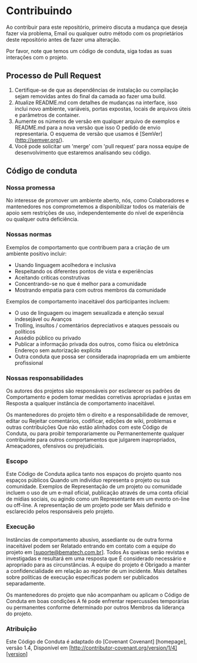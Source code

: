 # Contribuindo

Ao contribuir para este repositório, primeiro discuta a mudança que deseja fazer via problema,
Email ou qualquer outro método com os proprietários deste repositório antes de fazer uma alteração. 

Por favor, note que temos um código de conduta, siga todas as suas interações com o projeto.

## Processo de Pull Request

1. Certifique-se de que as dependências de instalação ou compilação sejam removidas antes do final da camada ao fazer uma 
   build.
2. Atualize README.md com detalhes de mudanças na interface, isso inclui novo ambiente, variáveis, portas expostas, 
locais de arquivos úteis e parâmetros de container.
3. Aumente os números de versão em qualquer arquivo de exemplos e README.md para a nova versão que isso
   O pedido de envio representaria. O esquema de versão que usamos é [SemVer] (http://semver.org/).
4. Você pode solicitar um 'merge' com 'pull request' para nossa equipe de desenvolvimento que estaremos analisando seu código.

## Código de conduta

### Nossa promessa

No interesse de promover um ambiente aberto, nós, como
Colaboradores e mantenedores nos comprometemos a disponibilizar todos os materiais de apoio sem restrições de uso, 
independentemente do nível de experiência ou qualquer outra deficiência.

### Nossas normas

Exemplos de comportamento que contribuem para a criação de um ambiente positivo
incluir:

* Usando linguagem acolhedora e inclusiva
* Respeitando os diferentes pontos de vista e experiências
* Aceitando críticas construtivas
* Concentrando-se no que é melhor para a comunidade
* Mostrando empatia para com outros membros da comunidade

Exemplos de comportamento inaceitável dos participantes incluem:

* O uso de linguagem ou imagem sexualizada e atenção sexual indesejável ou
Avanços
* Trolling, insultos / comentários depreciativos e ataques pessoais ou políticos
* Assédio público ou privado
* Publicar a informação privada dos outros, como física ou eletrônica
  Endereço sem autorização explícita
* Outra conduta que possa ser considerada inapropriada em um
  ambiente profissional

### Nossas responsabilidades

Os autores ​​dos projetos são responsáveis ​​por esclarecer os padrões de
Comportamento e podem tomar medidas corretivas apropriadas e justas em
Resposta a qualquer instância de comportamento inaceitável.

Os mantenedores do projeto têm o direito e a responsabilidade de remover, editar ou
Rejeitar comentários, codificar, edições de wiki, problemas e outras contribuições
Que não estão alinhados com este Código de Conduta, ou para proibir temporariamente ou
Permanentemente qualquer contribuinte para outros comportamentos que julgarem inapropriados,
Ameaçadores, ofensivos ou prejudiciais.

### Escopo

Este Código de Conduta aplica tanto nos espaços do projeto quanto nos espaços públicos
Quando um indivíduo representa o projeto ou sua comunidade. Exemplos de
Representação de um projeto ou comunidade incluem o uso de um e-mail oficial, 
publicação através de uma conta oficial de mídias sociais, ou agindo como um Representante em 
um evento on-line ou off-line. A representação de um projeto pode ser
Mais definido e esclarecido pelos responsáveis ​​pelo projeto.

### Execução

Instâncias de comportamento abusivo, assediante ou de outra forma inaceitável podem ser
Relatado entrando em contato com a equipe do projeto em [suporte@bematech.com.br]. Todos
As queixas serão revistas e investigadas e resultará em uma resposta que
É considerado necessário e apropriado para as circunstâncias. A equipe do projeto é
Obrigado a manter a confidencialidade em relação ao repórter de um incidente.
Mais detalhes sobre políticas de execução específicas podem ser publicados separadamente.

Os mantenedores do projeto que não acompanham ou aplicam o Código de Conduta em boas condições
A fé pode enfrentar repercussões temporárias ou permanentes conforme determinado por outros
Membros da liderança do projeto.

### Atribuição

Este Código de Conduta é adaptado do [Covenant Covenant] [homepage], versão 1.4,
Disponível em [http://contributor-covenant.org/version/1/4][version]

[Página inicial]: http://contributor-covenant.org
[Versão]: http://contributor-covenant.org/version/1/4/
